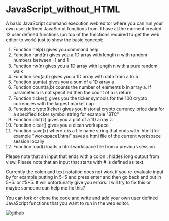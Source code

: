 # JavaScript_without_HTML
A basic JavaScript command execution web editor where you can run your own user defined JavaScript functions from. I have at the moment created 12 user defined functions (on top of the functions required to get the web editor to work) just to show the basic concept: 

1) Function help() gives you command help
2) Function rand(n) gives you a 1D array with length n with random numbers between -1 and 1
3) Function rw(n) gives you a 1D array with length n with a pure random walk
4) Function seq(a,b) gives you a 1D array with data from a to b
5) Function sum(a) gives you a sum of a 1D array a
6) Function count(a,b) counts the number of elements b in array a. If parameter b is not specified then the count of a is return
7) Function ticker() gives you the ticker symbols for the 100 crypto currencies with the largest market cap
8) Function crypto(ticker) gives you historial crypto currency price data for a specified ticker symbol string for example "BTC"
9) Function plot(z) gives you a plot of a 1D array z.
10) Function clear() gives you a clean workspace
11) Function save(x) where x is a file name string that ends with .html (for example "workspace1.html" saves a html file of the current workspace session locally
12) Function load() loads a html workspace file from a previous session

Please note that an input that ends with a colon : hiddes long output from view. 
Please note that an input that starts with # is defined as text.

Currently the colon and text notation does not work if you re-evaluate input by for example putting in 5+5 and press enter and then go back and put in 5+5: or #5+5. It will unfortunatly give you errors. I will try to fix this or maybe someone can help me fix this?

You can fork or clone the code and write and add your own user defined JavaScript functions that you want to run in the web editor.

![github](https://user-images.githubusercontent.com/48676920/65815971-73a66580-e1f6-11e9-8814-0c2babd9706b.JPG)
